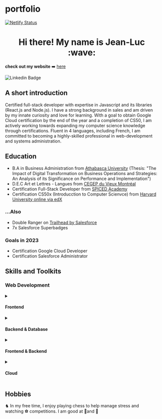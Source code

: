 # portfolio


[![Netlify Status](https://api.netlify.com/api/v1/badges/dacc752c-9eb8-4635-b2f9-192262869441/deploy-status)](https://app.netlify.com/sites/myportfoliojl/deploys?branch=trunk)

<h1 align="center"> Hi there! My name is Jean-Luc :wave: </h1>

**check out my website** ➡️ [here](https://myportfoliojl.netlify.app/)


![Linkedin Badge](https://img.shields.io/badge/-jeanluc-blue?style=flat-square&logo=Linkedin&logoColor=white&link=https://www.linkedin.com/in/jlkabore-turquin/)
## A short introduction
Certified full-stack developer with expertise in Javascript and its libraries (React.js and Node.js). I have a strong background in sales and am driven by my innate curiosity and love for learning. With a goal to obtain Google Cloud certification by the end of the year and a completion of CS50, I am actively working towards expanding my computer science knowledge through certifications. Fluent in 4 languages, including French, I am committed to becoming a highly-skilled professional in web-development and systems administration.

## Education
- B.A in Business Administration from [Athabasca University](https://www.athabascau.ca/) (Thesis: "The Impact of Digital Transformation on Business Operations and Strategies: An Analysis of its Significance on Performance and Implementation")
- D.E.C Art et Lettres - Langues from [CEGEP du Vieux Montréal](https://www.cvm.qc.ca/)
- Certification Full-Stack Developer from [SPICED Academy](https://www.spiced-academy.com/)
- Certification CS50x (Introducction to Computer Scienvce) from [Harvard University online via edX](https://pll.harvard.edu/course/cs50-introduction-computer-science?delta=0)

### ...Also
- Double Ranger on [Trailhead by Salesforce](https://trailblazer.me/id/jkabore-turquin)
- 7x Salesforce Superbadges

### Goals in 2023
- Certification Google Cloud Developer
- Certification Salesforce Administrator

## Skills and Toolkits

### Web Development
<details>
<summary>

#### Frontend</summary>

<img src="https://github.com/mrietzl/mrietzl/raw/main/web-development-css-3.png" width="100" height="auto" alt="css" name="css">
<img src="https://github.com/mrietzl/mrietzl/raw/main/web-development-html-5.png" width="100" height="auto" alt="html" name="html">
<img src="https://github.com/mrietzl/mrietzl/raw/main/web-development-jquerry.png" width="100" height="auto" alt="jquery" name="jquery">
<img src="https://github.com/mrietzl/mrietzl/raw/main/web-development-babel.png" width="100" height="auto" alt="babel" name="babel">
<img src="https://github.com/mrietzl/mrietzl/raw/main/web-development-react.png" width="100" height="auto" alt="react" name="reactjs">
<img src="https://github.com/mrietzl/mrietzl/raw/main/web-development-redux.png" width="100" height="auto" alt="redux" name="redux">
<img src="https://github.com/mrietzl/mrietzl/raw/main/web-development-vue-js.png" width="100" height="auto" alt="vue" name="vue">
<img src="https://github.com/mrietzl/mrietzl/raw/main/web-development-webpack.png" width="100" height="auto" alt="webpack" name="webpack">
<img src="https://github.com/mrietzl/mrietzl/raw/main/web-development-es6.png" width="100" height="auto" alt="javascript 6" name="es6">
  
</details>

<details>
<summary>

#### Backend & Database</summary>

<img src="https://github.com/mrietzl/mrietzl/raw/main/web-development-node-js.png" width="100" height="auto" alt="node" name="nodejs">
<img src="https://github.com/mrietzl/mrietzl/raw/main/web-development-express.png" width="100" height="auto" alt="express" name="express">
<img src="https://github.com/mrietzl/mrietzl/raw/main/web-development-sql.png" width="100" height="auto" alt="sequel" name="sql">
<img src="https://github.com/mrietzl/mrietzl/blob/main/web-development-PostgreSQL.png" width="100" height="auto" alt="postgre" name="postgresql">

</details>

<details>
<summary>

#### Frontend & Backend</summary>

<img src="https://github.com/mrietzl/mrietzl/raw/main/web-development-js.png" width="100" height="auto" alt="javascript" name="javascript">
<img src="https://github.com/mrietzl/mrietzl/raw/main/web-development-handlebars.png" width="100" height="auto" alt="handlebars" name="handlebars">


</details>

<details>
<summary>

#### Cloud</summary>

<img src="https://github.com/mrietzl/mrietzl/raw/main/web-development-aws.png" width="100" height="auto" alt="amazon" name="awss">
<img src="https://github.com/mrietzl/mrietzl/raw/main/web-development-socket-io.png" width="100" height="auto" alt="socket io" name="socket.io">
<img src="https://github.com/mrietzl/mrietzl/raw/main/web-development-json.png" width="100" height="auto" alt="json" name="json">

</details>

## Hobbies
♞  In my free time, I enjoy playing chess to help manage stress and
watching ⚽ competitions.
I am good at 🏓and 🎱
